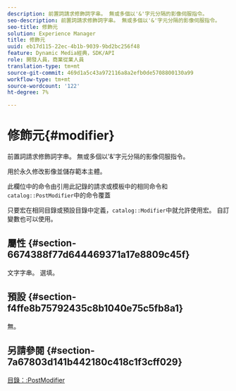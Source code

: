 ```yaml
---
description: 前置詞請求修飾詞字串。 無或多個以'&'字元分隔的影像伺服指令。
seo-description: 前置詞請求修飾詞字串。 無或多個以'&'字元分隔的影像伺服指令。
seo-title: 修飾元
solution: Experience Manager
title: 修飾元
uuid: eb17d115-22ec-4b1b-9039-9bd2bc256f48
feature: Dynamic Media經典，SDK/API
role: 開發人員，商業從業人員
translation-type: tm+mt
source-git-commit: 469d1a5c43a972116a8a2efb0de5708800130a99
workflow-type: tm+mt
source-wordcount: '122'
ht-degree: 7%

---
```



# 修飾元{#modifier}

前置詞請求修飾詞字串。 無或多個以&#39;&amp;&#39;字元分隔的影像伺服指令。

用於永久修改影像並儲存範本主體。

此欄位中的命令由引用此記錄的請求或模板中的相同命令和`catalog::PostModifier`中的命令覆蓋

只要宏在相同目錄或預設目錄中定義，`catalog::Modifier`中就允許使用宏。 自訂變數也可以使用。

## 屬性 {#section-6674388f77d644469371a17e8809c45f}

文字字串。 選填。

## 預設 {#section-f4ffe8b75792435c8b1040e75c5fb8a1}

無。

## 另請參閱 {#section-7a67803d141b442180c418c1f3cff029}

[目錄：:PostModifier](../../../../../../is-api/image-catalog/image-serving-api-ref/c-image-catalog-reference/c-image-svg-data-reference/c-image-data-reference/r-postmodifier-cat.md#reference-4bc3738a812b4e7c8a180e27bfbd770b)
